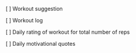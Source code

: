 [ ] Workout suggestion

[ ] Workout log

[ ] Daily rating of workout for total number of reps

[ ] Daily motivational quotes
